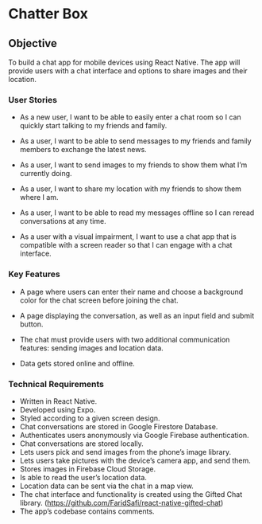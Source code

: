# Chatter Box

## Objective

To build a chat app for mobile devices using React Native. The app will provide users with a chat interface and options to share images and their location.

### User Stories

- As a new user, I want to be able to easily enter a chat room so I can quickly start talking to my friends and family.

- As a user, I want to be able to send messages to my friends and family members to exchange the latest news.

- As a user, I want to send images to my friends to show them what I’m currently doing.

- As a user, I want to share my location with my friends to show them where I am.

- As a user, I want to be able to read my messages offline so I can reread conversations at any time.

- As a user with a visual impairment, I want to use a chat app that is compatible with a screen reader so that I can engage with a chat interface.

### Key Features

- A page where users can enter their name and choose a background color for the chat screen before joining the chat.

- A page displaying the conversation, as well as an input field and submit button.

- The chat must provide users with two additional communication features: sending images and location data.

- Data gets stored online and offline.

### Technical Requirements

- Written in React Native.
- Developed using Expo.
- Styled according to a given screen design.
- Chat conversations are stored in Google Firestore Database.
- Authenticates users anonymously via Google Firebase authentication.
- Chat conversations are stored locally.
- Lets users pick and send images from the phone’s image library.
- Lets users take pictures with the device’s camera app, and send them.
- Stores images in Firebase Cloud Storage.
- Is able to read the user’s location data.
- Location data can be sent via the chat in a map view.
- The chat interface and functionality is created using the Gifted Chat library. (https://github.com/FaridSafi/react-native-gifted-chat)
- The app’s codebase contains comments.
